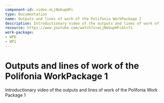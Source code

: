 ```yaml
---
component-id: video-eLjNobupHFc
type: Documentation
name: Outputs and lines of work of the Polifonia WorkPackage 1
description: Introductionary video of the outputs and lines of work of the Polifonia Work Package 1
resource: https://www.youtube.com/watch?v=eLjNobupHFc&t=7s
work-package:
- WP6
- WP1
---
```


# Outputs and lines of work of the Polifonia WorkPackage 1

Introductionary video of the outputs and lines of work of the Polifonia Work Package 1

